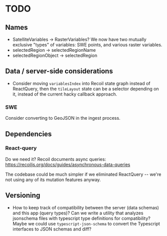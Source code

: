 # TODO

## Names

* SatelliteVariables -> RasterVariables? We now have two mutually exclusive "types" of
  variables: SWE points, and various raster variables.
* selectedRegion -> selectedRegionName
* selectedRegionObject -> selectedRegion


## Data / server-side considerations

* Consider moving `variablesIndex` into Recoil state graph instead of ReactQuery, then
  the `tileLayout` state can be a selector depending on it, instead of the current hacky
  callback approach.

### SWE

Consider converting to GeoJSON in the ingest process.


## Dependencies

### React-query

Do we need it? Recoil documents async queries:
https://recoiljs.org/docs/guides/asynchronous-data-queries

The codebase could be much simpler if we eliminated ReactQuery -- we're not using any of
its mutation features anyway.


## Versioning

* How to keep track of compatibility between the server (data schemas) and this app
  (query types)? Can we write a utility that analyzes jsonschema files with typescript
  type definitions for compatibility? Maybe we could use `typescript-json-schema` to
  convert the Typescript interfaces to JSON schemas and diff?
